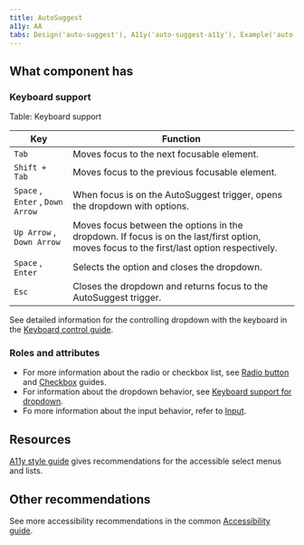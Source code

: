 ```yaml
---
title: AutoSuggest
a11y: AA
tabs: Design('auto-suggest'), A11y('auto-suggest-a11y'), Example('auto-suggest-code')
---
```


## What component has

### Keyboard support

Table: Keyboard support

| Key                            | Function                                                                                                                                  |
| ------------------------------ | ----------------------------------------------------------------------------------------------------------------------------------------- |
| `Tab` | Moves focus to the next focusable element.                                                                                                |
| `Shift + Tab` | Moves focus to the previous focusable element.                                                                                            |
| `Space` , `Enter` , `Down Arrow` | When focus is on the AutoSuggest trigger, opens the dropdown with options.                                                                |
| `Up Arrow` , `Down Arrow` | Moves focus between the options in the dropdown. If focus is on the last/first option, moves focus to the first/last option respectively. |
| `Space` , `Enter` | Selects the option and closes the dropdown.                                                                                               |
| `Esc` | Closes the dropdown and returns focus to the AutoSuggest trigger.                                                                         |

See detailed information for the controlling dropdown with the keyboard in the [Keyboard control guide](/core-principles/a11y/a11y-keyboard#keyboard_support_for_popper).

### Roles and attributes

* For more information about the radio or checkbox list, see [Radio button](/components/radio/radio-a11y) and [Checkbox](/components/checkbox/checkbox-a11y) guides.
* For information about the dropdown behavior, see [Keyboard support for dropdown](/core-principles/a11y/a11y-keyboard#keyboard_support_for_popper).
* Fo more information about the input behavior, refer to [Input](/components/input/input-a11y).

## Resources

[A11y style guide](https://a11y-style-guide.com/style-guide/section-forms.html#kssref-forms-select-lists) gives recommendations for the accessible select menus and lists.

## Other recommendations

See more accessibility recommendations in the common [Accessibility guide](/core-principles/a11y/a11y).

<!--@include: ./auto-suggest-a11y-report.md-->
